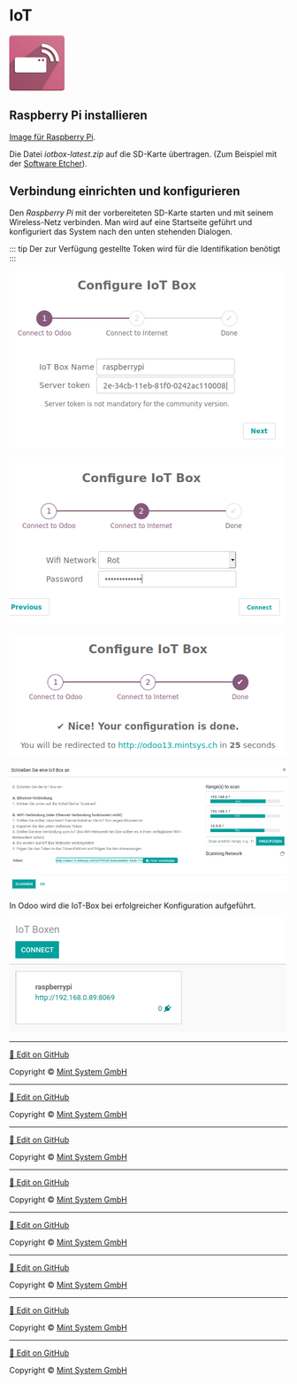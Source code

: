 # IoT
![](././././././././icons_odoo_iot.png)

## Raspberry Pi installieren

[Image für Raspberry Pi](////////https://nightly.odoo.com/master/iotbox.html.html.html.html.html.html.html.html).

Die Datei *iotbox-latest.zip* auf die SD-Karte übertragen. (Zum Beispiel mit der [Software Etcher](////////https://www.balena.io/etcher.html.html.html.html.html.html.html.html)).
 
## Verbindung einrichten und konfigurieren

Den *Raspberry Pi* mit der vorbereiteten SD-Karte starten und mit seinem Wireless-Netz verbinden. Man wird auf eine Startseite geführt und konfiguriert das System nach den unten stehenden Dialogen.

::: tip
Der zur Verfügung gestellte Token wird für die Identifikation benötigt
:::

![](././././././././iot-verbindung-1.png)

![](././././././././iot-verbindung-2.png)

![](././././././././iot-verbindung-3.png)

![](././././././././iot-verbindung-4.png)

In Odoo wird die IoT-Box bei erfolgreicher Konfiguration aufgeführt.

![](././././././././iot-verbindung-5.png)



<hr>

[📝 Edit on GitHub](///////https://github.com/mint-system/odoo-handbuch/blob/master/iot.html.html.html.html.html.html.html)

<footer>Copyright © <a href="https://www.mint-system.ch/">Mint System GmbH</a></footer>

<hr>

[📝 Edit on GitHub](//////https://github.com/mint-system/odoo-handbuch/blob/master/iot.html.html.html.html.html.html)

<footer>Copyright © <a href="https://www.mint-system.ch/">Mint System GmbH</a></footer>

<hr>

[📝 Edit on GitHub](/////https://github.com/mint-system/odoo-handbuch/blob/master/iot.html.html.html.html.html)

<footer>Copyright © <a href="https://www.mint-system.ch/">Mint System GmbH</a></footer>

<hr>

[📝 Edit on GitHub](////https://github.com/mint-system/odoo-handbuch/blob/master/iot.html.html.html.html)

<footer>Copyright © <a href="https://www.mint-system.ch/">Mint System GmbH</a></footer>

<hr>

[📝 Edit on GitHub](///https://github.com/mint-system/odoo-handbuch/blob/master/iot.html.html.html)

<footer>Copyright © <a href="https://www.mint-system.ch/">Mint System GmbH</a></footer>

<hr>

[📝 Edit on GitHub](//https://github.com/mint-system/odoo-handbuch/blob/master/iot.html.html)

<footer>Copyright © <a href="https://www.mint-system.ch/">Mint System GmbH</a></footer>

<hr>

[📝 Edit on GitHub](/https://github.com/mint-system/odoo-handbuch/blob/master/iot.html)

<footer>Copyright © <a href="https://www.mint-system.ch/">Mint System GmbH</a></footer>

<hr>

[📝 Edit on GitHub](https://github.com/Mint-System/Odoo-Handbuch/blob/master/iot.md)

<footer>Copyright © <a href="https://www.mint-system.ch/">Mint System GmbH</a></footer>